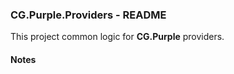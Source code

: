 
### CG.Purple.Providers - README

This project common logic for **CG.Purple** providers.

#### Notes

